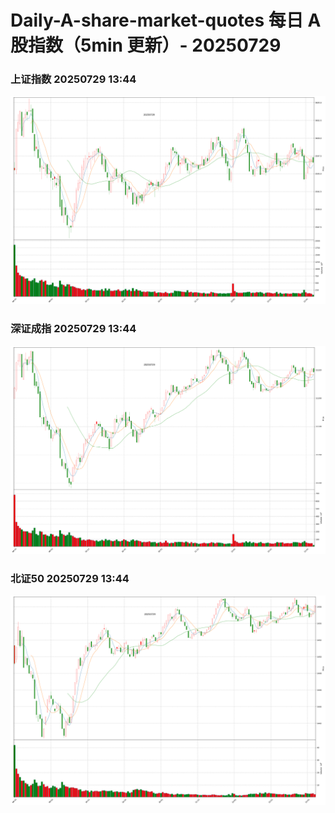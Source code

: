 
# Daily-A-share-market-quotes 每日 A 股指数（5min 更新）- 20250729

### 上证指数 20250729 13:44
![](./fig/2025/7/20250729-sh000001.png)

### 深证成指 20250729 13:44
![](./fig/2025/7/20250729-sz399001.png)

### 北证50 20250729 13:44
![](./fig/2025/7/20250729-bj899050.png)
